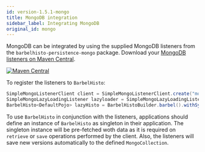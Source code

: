 ```yaml
---
id: version-1.5.1-mongo
title: MongoDB integration
sidebar_label: Integrating MongoDB
original_id: mongo
---
```


MongoDB can be integrated by using the supplied MongoDB listeners from the `barbelhisto-persistence-mongo` package. Download your [MongoDB listeners on Maven Central](https://search.maven.org/artifact/org.projectbarbel/barbelhisto-persistence-mongo/).
 
[![Maven Central](https://img.shields.io/maven-central/v/org.projectbarbel/barbelhisto-persistence-mongo.svg)](https://search.maven.org/artifact/org.projectbarbel/barbelhisto-persistence-mongo/)

 To register the listeners to `BarbelHisto`:
 ```java
SimpleMongoListenerClient client = SimpleMongoListenerClient.create("mongodb://localhost:12345");
SimpleMongoLazyLoadingListener lazyloader = SimpleMongoLazyLoadingListener.create(client.getMongoClient(), "testDb", "testCol", DefaultPojo.class, BarbelHistoContext.getDefaultGson());
BarbelHisto<DefaultPojo> lazyHisto = BarbelHistoBuilder.barbel().withSynchronousEventListener(lazyloader).build();
 ```
To use `BarbelHisto` in conjunction with the listeners, applications should define an instance of `BarbelHisto` as singleton in their application. The singleton instance will be pre-fetched woth data as it is required on `retrieve` or `save` operations performed by the client. Also, the listeners will save new versions automatically to the defined `MongoCollection`.